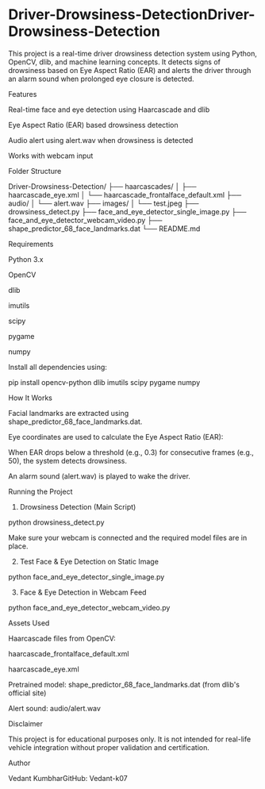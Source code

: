 # Driver-Drowsiness-DetectionDriver-Drowsiness-Detection

This project is a real-time driver drowsiness detection system using Python, OpenCV, dlib, and machine learning concepts. It detects signs of drowsiness based on Eye Aspect Ratio (EAR) and alerts the driver through an alarm sound when prolonged eye closure is detected.

Features

Real-time face and eye detection using Haarcascade and dlib

Eye Aspect Ratio (EAR) based drowsiness detection

Audio alert using alert.wav when drowsiness is detected

Works with webcam input

Folder Structure

Driver-Drowsiness-Detection/
├── haarcascades/
│   ├── haarcascade_eye.xml
│   └── haarcascade_frontalface_default.xml
├── audio/
│   └── alert.wav
├── images/
│   └── test.jpeg
├── drowsiness_detect.py
├── face_and_eye_detector_single_image.py
├── face_and_eye_detector_webcam_video.py
├── shape_predictor_68_face_landmarks.dat
└── README.md

Requirements

Python 3.x

OpenCV

dlib

imutils

scipy

pygame

numpy

Install all dependencies using:

pip install opencv-python dlib imutils scipy pygame numpy

How It Works

Facial landmarks are extracted using shape_predictor_68_face_landmarks.dat.

Eye coordinates are used to calculate the Eye Aspect Ratio (EAR):



When EAR drops below a threshold (e.g., 0.3) for consecutive frames (e.g., 50), the system detects drowsiness.

An alarm sound (alert.wav) is played to wake the driver.

Running the Project

1. Drowsiness Detection (Main Script)

python drowsiness_detect.py

Make sure your webcam is connected and the required model files are in place.

2. Test Face & Eye Detection on Static Image

python face_and_eye_detector_single_image.py

3. Face & Eye Detection in Webcam Feed

python face_and_eye_detector_webcam_video.py

Assets Used

Haarcascade files from OpenCV:

haarcascade_frontalface_default.xml

haarcascade_eye.xml

Pretrained model: shape_predictor_68_face_landmarks.dat (from dlib's official site)

Alert sound: audio/alert.wav

Disclaimer

This project is for educational purposes only. It is not intended for real-life vehicle integration without proper validation and certification.

Author

Vedant KumbharGitHub: Vedant-k07

